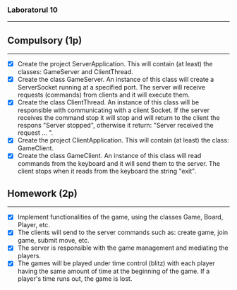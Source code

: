 ### Laboratorul 10

-----------------------

## Compulsory (1p)

------------------------

- [x] Create the project ServerApplication. This will contain (at least) the classes: GameServer and ClientThread.
- [x] Create the class GameServer. An instance of this class will create a ServerSocket running at a specified port. The server will receive requests (commands) from clients and it will execute them.
- [x] Create the class ClientThread. An instance of this class will be responsible with communicating with a client Socket. If the server receives the command stop it will stop and will return to the client the respons "Server stopped", otherwise it return: "Server received the request ... ".
- [x] Create the project ClientApplication. This will contain (at least) the class: GameClient.
- [x] Create the class GameClient. An instance of this class will read commands from the keyboard and it will send them to the server. The client stops when it reads from the keyboard the string "exit".

## Homework (2p)

---------------------

- [x] Implement functionalities of the game, using the classes Game, Board, Player, etc.
- [x] The clients will send to the server commands such as: create game, join game, submit move, etc.
- [x] The server is responsible with the game management and mediating the players.
- [x] The games will be played under time control (blitz) with each player having the same amount of time at the beginning of the game. If a player's time runs out, the game is lost.
